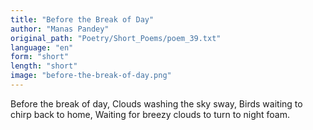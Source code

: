 ```yaml
---
title: "Before the Break of Day"
author: "Manas Pandey"
original_path: "Poetry/Short_Poems/poem_39.txt"
language: "en"
form: "short"
length: "short"
image: "before-the-break-of-day.png"
---
```

Before the break of day,
Clouds washing the sky sway,
Birds waiting to chirp back to home,
Waiting for breezy clouds to turn to night foam.